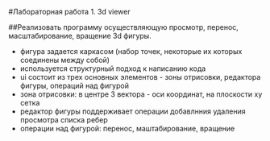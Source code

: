 #Лабораторная работа 1. 3d viewer

##Реализовать программу осуществляющую просмотр, перенос, масштабирование, вращение 3d фигуры.

- фигура задается каркасом (набор точек, некоторые их которых соединены между собой)
- используется структурный подход к написанию кода
- ui состоит из трех основных элементов - зоны отрисовки, редактора фигуры, операций над фигурой
- зона отрисовки: в центре 3 вектора - оси координат, на плоскости xy сетка
- редактор фигуры поддерживает операции добавлнния удаления просмотра списка ребер
- операции над фигурой: перенос, маштабирование, вращение
